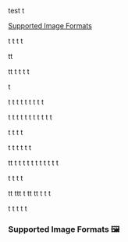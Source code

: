 test
t

[Supported Image Formats](#supported-image-formats)

t
t
t
t

tt

tt
t
t
t
t

t


t
t
t
t
t
t
t
t
t

t
t
t
t
t
t
t
t
t
t
t

t
t
t
t

t
t
t
t
t
t

tt
t
t
t
t
t
t
t
t
t
t
t

t
t
t
t

tt
ttt
t
tt
tt
t
t
t

t
t
t
t
t



### Supported Image Formats 🖼️
